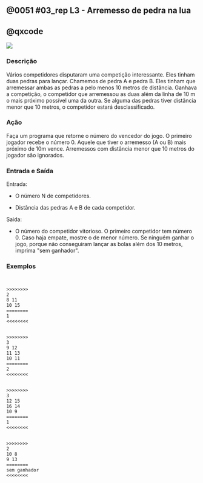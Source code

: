 ## @0051 #03_rep L3 - Arremesso de pedra na lua
## @qxcode

![](capa.jpeg)



### Descrição

Vários competidores disputaram uma competição interessante. Eles tinham duas pedras para lançar. Chamemos de pedra A e pedra B. Eles tinham que arremessar ambas as pedras a pelo menos 10 metros de distância. Ganhava a competição, o competidor que arremessou as duas além da linha de 10 m o mais próximo possível uma da outra. Se alguma das pedras tiver distância menor que 10 metros, o competidor estará desclassificado.



### Ação

Faça um programa que retorne o número do vencedor do jogo. O primeiro jogador recebe o número 0. Aquele que tiver o arremesso (A ou B) mais próximo de 10m vence. Arremessos com distância menor que 10 metros do jogador são ignorados.


### Entrada e Saída

Entrada:

* O número N de competidores.
 
* Distância das pedras A e B de cada competidor.
 

Saida:

* O número do competidor vitorioso. O primeiro competidor tem número 0. Caso haja empate, mostre o de menor número. Se ninguém ganhar o jogo, porque não conseguiram lançar as bolas além dos 10 metros, imprima "sem ganhador".
 



### Exemplos

```


>>>>>>>>
2
8 11
10 15
========
1
<<<<<<<<


>>>>>>>>
3
9 12
11 13
10 11
========
2
<<<<<<<<


>>>>>>>>
3
12 15
16 14
10 9
========
1
<<<<<<<<


>>>>>>>>
2
10 8
9 13
========
sem ganhador
<<<<<<<<

```

<!---
>>>>>>>>
2
8 9
12 7
========
sem ganhador
<<<<<<<<


>>>>>>>>
2
10 9
15 19
========
1
<<<<<<<<


>>>>>>>>
3
12 17
14 11
8 9
========
1
<<<<<<<<


>>>>>>>>
3
9 12
11 13
12 13
========
2
<<<<<<<<


>>>>>>>>
4
9 8
9 12
12 9
6 7
========
sem ganhador
<<<<<<<<


>>>>>>>>
4
9 8
9 12
12 15
6 7
========
2
<<<<<<<<


>>>>>>>>
4
9 8
9 12
12 15
18 19
========
3
<<<<<<<<

--->